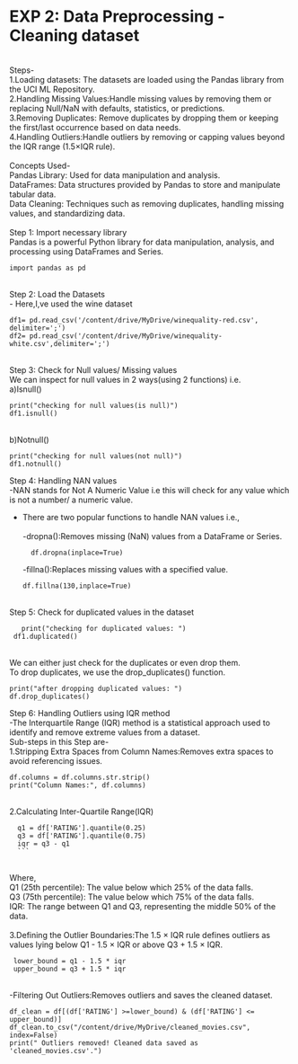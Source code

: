 # EXP 2: Data Preprocessing - Cleaning dataset
<br>
Steps-
<br>
1.Loading datasets: The datasets are loaded using the Pandas library from the UCI ML Repository.
<br>
2.Handling Missing Values:Handle missing values by removing them or replacing Null/NaN with defaults, statistics, or predictions.
<br>
3.Removing Duplicates: Remove duplicates by dropping them or keeping the first/last occurrence based on data needs.
<br>
4.Handling Outliers:Handle outliers by removing or capping values beyond the IQR range (1.5×IQR rule).
<br>
<br>
Concepts Used-
<br>
Pandas Library: Used for data manipulation and analysis.
<br>
DataFrames: Data structures provided by Pandas to store and manipulate tabular data.
<br>
Data Cleaning: Techniques such as removing duplicates, handling missing values, and standardizing data.
<br>
<br>
Step 1:  Import necessary library
<br>
Pandas is a powerful Python library for data manipulation, analysis, and processing using DataFrames and Series.
<br>

```
import pandas as pd
```

<br>
Step 2: Load the Datasets
<br>
- Here,I,ve used the wine dataset
<br>

```
df1= pd.read_csv('/content/drive/MyDrive/winequality-red.csv', delimiter=';')
df2= pd.read_csv('/content/drive/MyDrive/winequality-white.csv',delimiter=';')
```
<br>
Step 3: Check for Null values/ Missing values
<br>
We can inspect for null values in 2 ways(using 2 functions) i.e. 
<br>
a)Isnull() 
<br>

```
print("checking for null values(is null)")
df1.isnull()

```
<br>
b)Notnull() 
<br>

```
print("checking for null values(not null)")
df1.notnull()
```
Step 4: Handling NAN values
<br>
-NAN stands for Not A Numeric Value i.e this will check for any value which is not a number/ a numeric value. 
<br>
- There are two popular functions to handle NAN values i.e.,
   <br>
   <br>
   -dropna():Removes missing (NaN) values from a DataFrame or Series.
  <br>
  ```
    df.dropna(inplace=True)
  ```
  -fillna():Replaces missing values with a specified value.
  ```
  df.fillna(130,inplace=True)
  ```
<br>
Step 5: Check for duplicated values in the dataset
<br>

       print("checking for duplicated values: ")
     df1.duplicated()
<br>
We can either just check for the duplicates or even drop them. 
<br>
To drop duplicates, we use the drop_duplicates() function.
<br>

```
print("after dropping duplicated values: ")
df.drop_duplicates()
```
Step 6: Handling Outliers using IQR method
<br>
-The Interquartile Range (IQR) method is a statistical approach used to identify and remove extreme values from a dataset.
<br>
    Sub-steps in this Step are-
    <br>
    1.Stripping Extra Spaces from Column Names:Removes extra spaces to avoid referencing issues.
    <br>
```
df.columns = df.columns.str.strip()
print("Column Names:", df.columns)

```
<br>
    2.Calculating Inter-Quartile Range(IQR)
    <br>

      q1 = df['RATING'].quantile(0.25)
      q3 = df['RATING'].quantile(0.75)
      iqr = q3 - q1
      ```
<br>
Where,
<br>
Q1 (25th percentile): The value below which 25% of the data falls.
<br>
Q3 (75th percentile): The value below which 75% of the data falls.
<br>
IQR: The range between Q1 and Q3, representing the middle 50% of the data.
   <br>
   <br>
    3.Defining the Outlier Boundaries:The 1.5 × IQR rule defines outliers as values lying
    below Q1 - 1.5 × IQR or above Q3 + 1.5 × IQR.
    
     lower_bound = q1 - 1.5 * iqr
     upper_bound = q3 + 1.5 * iqr

  <br>
    -Filtering Out Outliers:Removes outliers and saves the cleaned dataset.
    <br>
    
    
    df_clean = df[(df['RATING'] >=lower_bound) & (df['RATING'] <= upper_bound)]
    df_clean.to_csv("/content/drive/MyDrive/cleaned_movies.csv", index=False)
    print(" Outliers removed! Cleaned data saved as 'cleaned_movies.csv'.")
